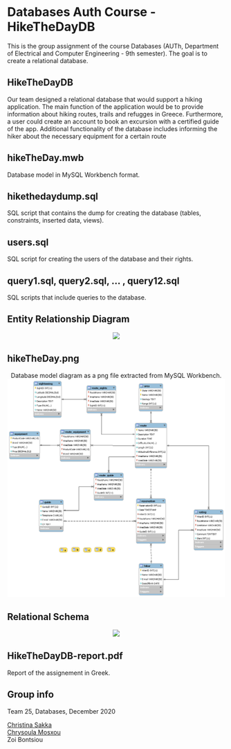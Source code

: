 # Databases Auth Course - HikeTheDayDB
<p>
This is the group assignment of the course Databases (AUTh, Department of Electrical and Computer Engineering - 9th semester). The goal is to create a relational database.
</p>
<h2>HikeTheDayDB</h2>
<p>
Our team designed a relational database that would support a hiking application. The main function of the application would be to provide information about hiking routes, trails and refugges in Greece. Furthermore, a user could create an account to book an excursion with a certified guide of the app. Additional functionality of the database includes informing the hiker about the necessary equipment for a certain route<br>
</p>

<h2>hikeTheDay.mwb</h2>
<p>
Database model in MySQL Workbench format.
</p>

<h2>hikethedaydump.sql</h2>
<p>
SQL script that contains the dump for creating the database (tables, constraints, inserted data, views).
</p>

<h2>users.sql</h2>
<p>
SQL script for creating the users of the database and their rights.
</p>

<h2>query1.sql, query2.sql, ... , query12.sql</h2>
<p>
SQL scripts that include queries to the database.
</p>

<h2>Entity Relationship Diagram</h2>
<p align="center">
  <img src="https://user-images.githubusercontent.com/116058576/196731986-8b008b3b-9963-4196-85b0-49626f0d6a33.png" />
</p>

<h2>hikeTheDay.png</h2>
<p align="center">
  Database model diagram as a png file extracted from MySQL Workbench. <br>
  <img src="https://github.com/ChristinaS15/HikeTheDayDB/blob/main/hikeTheDay.png" />
</p>

<h2>Relational Schema</h2>
<p align="center">
  <img src="https://user-images.githubusercontent.com/116058576/196740928-1cc5f4a6-bf5c-4e9d-96c1-43060b3eeb30.png" />
</p>

<h2>HikeTheDayDB-report.pdf</h2>
<p>
Report of the assignement in Greek.
</p>

## Group info
Team 25, Databases, December 2020

[Christina Sakka](https://github.com/ChristinaS15)\
[Chrysoula Mosxou](https://github.com/moschouChry)\
Zoi Bontsiou


